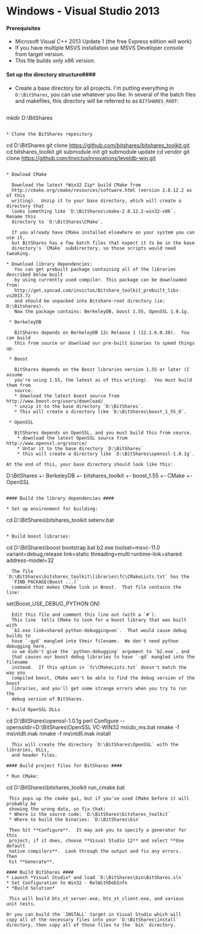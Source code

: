 Windows - Visual Studio 2013
============================
#### Prerequisites ####
* Microsoft Visual C++ 2013 Update 1 (the free Express edition will work)
* If you have multiple MSVS installation use MSVS Developer console from target version.
* This file builds only x86 version.

#### Set up the directory structure####
* Create a base directory for all projects.  I'm putting everything in 
  `D:\BitShares`, you can use whatever you like.  In several of the batch files 
  and makefiles, this directory will be referred to as `BITSHARES_ROOT`:
  ```
mkdir D:\BitShares
```

* Clone the BitShares repository
  ```
cd D:\BitShares
git clone https://github.com/bitshares/bitshares_toolkit.git
cd bitshares_toolkit
git submodule init
git submodule update
cd vendor
git clone https://github.com/InvictusInnovations/leveldb-win.git
```

* Dowload CMake
  
  Download the latest *Win32 Zip* build CMake from 
  http://cmake.org/cmake/resources/software.html (version 2.8.12.2 as of this 
  writing).  Unzip it to your base directory, which will create a directory that
  looks something like `D:\BitShares\cmake-2.8.12.2-win32-x86`.  Rename this 
  directory to `D:\BitShares\CMake`.

  If you already have CMake installed elsewhere on your system you can use it, 
  but BitShares has a few batch files that expect it to be in the base 
  directory's `CMake` subdirectory, so those scripts would need tweaking.

* Download library dependencies:
   You can get prebuilt package containing all of the libraries described below built
   by using currently used compiler. This package can be downloaded from:
   http://get.syncad.com/invictus/Bitshare_toolkit_prebuilt_libs-vs2013.7z
   and should be unpacked into Bitshare-root directory (ie: D:\Bitshares).
   Now the package contains: BerkeleyDB, boost 1.55, OpenSSL 1.0.1g.

 * BerkeleyDB

   BitShares depends on BerkeleyDB 12c Release 1 (12.1.6.0.20).  You can build 
   this from source or download our pre-built binaries to speed things up.

 * Boost
 
   BitShares depends on the Boost libraries version 1.55 or later (I assume 
   you're using 1.55, the latest as of this writing).  You must build them from
   source.
   * download the latest boost source from http://www.boost.org/users/download/
   * unzip it to the base directory `D:\BitShares`. 
   * This will create a directory like `D:\BitShares\boost_1_55_0`.
   
 * OpenSSL

   BitShares depends on OpenSSL, and you must build this from source.
    * download the latest OpenSSL source from http://www.openssl.org/source/
    * Untar it to the base directory `D:\BitShares`
    * this will create a directory like `D:\BitShares\openssl-1.0.1g`.

At the end of this, your base directory should look like this:
```
D:\BitShares
+- BerkeleyDB
+- bitshares_toolkit
+- boost_1.55
+- CMake
+- OpenSSL
```

#### Build the library dependencies ####

* Set up environment for building:
  ```
cd D:\BitShares\bitshares_toolkit
setenv.bat
```

* Build boost libraries:
  ```
cd D:\BitShares\boost
bootstrap.bat
b2.exe toolset=msvc-11.0 variant=debug,release link=static threading=multi runtime-link=shared address-model=32
```
  The file `D:\BitShares\bitshares_toolkit\libraries\fc\CMakeLists.txt` has the 
  `FIND_PACKAGE(Boost ...)`
  command that makes CMake link in Boost.  That file contains the line:
  ```
set(Boost_USE_DEBUG_PYTHON ON)
```
  Edit this file and comment this line out (with a `#`).
  This line  tells CMake to look for a boost library that was built with 
  `b2.exe link=shared python-debugging=on`.  That would cause debug builds to 
  have `-gyd` mangled into their filename.  We don't need python debugging here,
  so we didn't give the `python-debugging` argument to `b2.exe`, and
  that causes our boost debug libraries to have `-gd` mangled into the filename 
  instead.  If this option in `fc\CMakeLists.txt` doesn't match the way you 
  compiled boost, CMake won't be able to find the debug version of the boost 
  libraries, and you'll get some strange errors when you try to run the
  debug version of BitShares.

* Build OpenSSL DLLs
  ```
cd D:\BitShares\openssl-1.0.1g
perl Configure --openssldir=D:\BitShares\OpenSSL VC-WIN32
ms\do_ms.bat
nmake -f ms\ntdll.mak
nmake -f ms\ntdll.mak install
```
  This will create the directory `D:\BitShares\OpenSSL` with the libraries, DLLs,
  and header files.

#### Build project files for BitShares ####

* Run CMake:
  ```
cd D:\BitShares\bitshares_toolkit
run_cmake.bat
```
 This pops up the cmake gui, but if you've used CMake before it will probably be
 showing the wrong data, so fix that:
 * Where is the source code: `D:\BitShares\bitshares_toolkit`
 * Where to build the binaries: `D:\BitShares\bin`
 
 Then hit **Configure**.  It may ask you to specify a generator for this 
 project; if it does, choose **Visual Studio 12** and select **Use default 
 native compilers**.  Look through the output and fix any errors.  Then 
 hit **Generate**.

#### Build BitShares ####
* Launch *Visual Studio* and load `D:\BitShares\bin\BitShares.sln`
* Set Configuration to Win32 - RelWithDebInfo
* *Build Solution*

 This will build bts_xt_server.exe, bts_xt_client.exe, and various unit tests.

Or you can build the `INSTALL` target in Visual Studio which will
copy all of the necessary files into your `D:\BitShares\install`
directory, then copy all of those files to the `bin` directory.